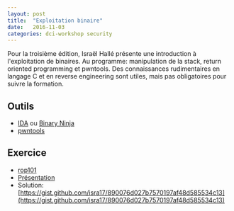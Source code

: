 ```yaml
---
layout: post
title:  "Exploitation binaire"
date:   2016-11-03
categories: dci-workshop security
---
```


Pour la troisième édition, Israël Hallé présente une introduction à l'exploitation de binaires. Au programme: manipulation de la stack, return oriented programming et pwntools. Des connaissances rudimentaires en langage C et en reverse engineering sont utiles, mais pas obligatoires pour suivre la formation.

## Outils
- [IDA](https://www.hex-rays.com/products/ida/) ou [Binary Ninja](https://binary.ninja/)
- [pwntools](https://github.com/Gallopsled/pwntools#readme)

## Exercice

- [rop101](/dci-workshop/files/rop101)
- [Présentation](http://slides.com/israelhalle/exploitation_101-3#/)
- Solution: [https://gist.github.com/isra17/890076d027b7570197af48d585534c13](https://gist.github.com/isra17/890076d027b7570197af48d585534c13)
